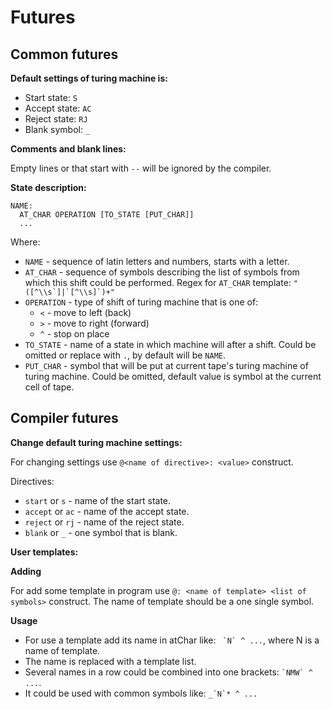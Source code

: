# Futures

## Common futures

**Default settings of turing machine is:**

* Start state: `S`
* Accept state: `AC`
* Reject state: `RJ`
* Blank symbol: `_`

**Comments and blank lines:**

Empty lines or that start with `--` will be ignored by the compiler.

**State description:**

```$xslt
NAME:
  AT_CHAR OPERATION [TO_STATE [PUT_CHAR]]
  ...
```

Where:

* `NAME` - sequence of latin letters and numbers, starts with a letter.
* `AT_CHAR` - sequence of symbols describing the list of symbols from which 
              this shift could be performed.
              Regex for `AT_CHAR` template: ``"([^\\s`]|`[^\\s]`)+"``
* `OPERATION` - type of shift of turing machine that is one of: 
  * `<` - move to left (back)
  * `>` - move to right (forward)
  * `^` - stop on place
* `TO_STATE` - name of a state in which machine will after a shift. 
               Could be omitted or replace with `.`, by default will be `NAME`.
* `PUT_CHAR` - symbol that will be put at current tape's turing machine of turing machine.
               Could be omitted, default value is symbol at the current cell of tape.
               
## Compiler futures

**Change default turing machine settings:**

 For changing settings use `@<name of directive>: <value>` construct.
 
 Directives:
 * `start` or  `s` - name of the start state.
 * `accept` or `ac` - name of the accept state.
 * `reject` or `rj` - name of the reject state.
 * `blank` or `_` - one symbol that is blank.
 
 **User templates:**
 
 **Adding**
 
 For add some template in program use `@: <name of template> <list of symbols>` construct.
 The name of template should be a one single symbol.  
 
 **Usage**
 
 * For use a template add its name in atChar like: `` `N` ^ ...``, where N is a name of template. 
 * The name is replaced with a template list. 
 * Several names in a row could be combined into one brackets: `` `NMW` ^ ... ``.
 * It could be used with common symbols like: `` _`N`* ^ ... ``
 